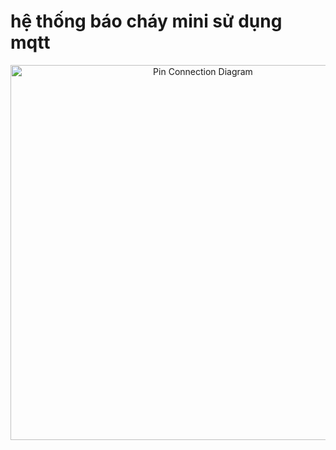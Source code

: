 # hệ thống báo cháy mini sử dụng mqtt 
<p align="center">  
  <img src="overview.png" alt="Pin Connection Diagram" width="600"/>  
</p>
